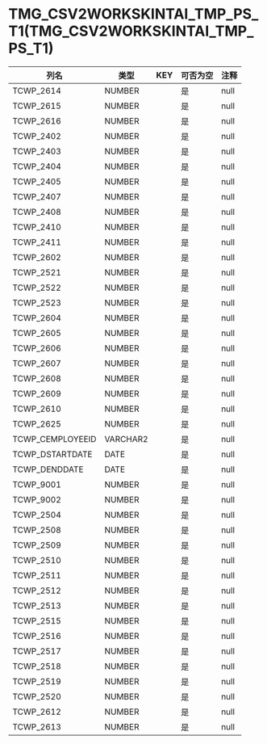 # TMG_CSV2WORKSKINTAI_TMP_PS_T1(TMG_CSV2WORKSKINTAI_TMP_PS_T1)
| 列名   | 类型   | KEY  | 可否为空 | 注释   |
| ---- | ---- | ---- | ---- | ---- |
|TCWP_2614|NUMBER||是|null|
|TCWP_2615|NUMBER||是|null|
|TCWP_2616|NUMBER||是|null|
|TCWP_2402|NUMBER||是|null|
|TCWP_2403|NUMBER||是|null|
|TCWP_2404|NUMBER||是|null|
|TCWP_2405|NUMBER||是|null|
|TCWP_2407|NUMBER||是|null|
|TCWP_2408|NUMBER||是|null|
|TCWP_2410|NUMBER||是|null|
|TCWP_2411|NUMBER||是|null|
|TCWP_2602|NUMBER||是|null|
|TCWP_2521|NUMBER||是|null|
|TCWP_2522|NUMBER||是|null|
|TCWP_2523|NUMBER||是|null|
|TCWP_2604|NUMBER||是|null|
|TCWP_2605|NUMBER||是|null|
|TCWP_2606|NUMBER||是|null|
|TCWP_2607|NUMBER||是|null|
|TCWP_2608|NUMBER||是|null|
|TCWP_2609|NUMBER||是|null|
|TCWP_2610|NUMBER||是|null|
|TCWP_2625|NUMBER||是|null|
|TCWP_CEMPLOYEEID|VARCHAR2||是|null|
|TCWP_DSTARTDATE|DATE||是|null|
|TCWP_DENDDATE|DATE||是|null|
|TCWP_9001|NUMBER||是|null|
|TCWP_9002|NUMBER||是|null|
|TCWP_2504|NUMBER||是|null|
|TCWP_2508|NUMBER||是|null|
|TCWP_2509|NUMBER||是|null|
|TCWP_2510|NUMBER||是|null|
|TCWP_2511|NUMBER||是|null|
|TCWP_2512|NUMBER||是|null|
|TCWP_2513|NUMBER||是|null|
|TCWP_2515|NUMBER||是|null|
|TCWP_2516|NUMBER||是|null|
|TCWP_2517|NUMBER||是|null|
|TCWP_2518|NUMBER||是|null|
|TCWP_2519|NUMBER||是|null|
|TCWP_2520|NUMBER||是|null|
|TCWP_2612|NUMBER||是|null|
|TCWP_2613|NUMBER||是|null|
